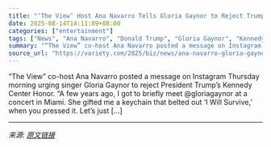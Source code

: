 ```yaml
---
title: "‘The View’ Host Ana Navarro Tells Gloria Gaynor to Reject Trump’s Kennedy Center Honor: He Has ‘Attacked the Rights of Women, People of Color and LGBTQ’"
date: 2025-08-14T14:11:09+08:00
categories: ["entertainment"]
tags: ["News", "Ana Navarro", "Donald Trump", "Gloria Gaynor", "Kennedy Center Honors"]
summary: "“The View” co-host Ana Navarro posted a message on Instagram Thursday morning urging singer Gloria Gaynor to reject President Trump&#8217;s Kennedy Center Honor. &#8220;A few years ago, I got to brief"
source_url: "https://variety.com/2025/biz/news/ana-navarro-gloria-gaynor-reject-trump-kennedy-center-honor-1236489266/"
---
```


“The View” co-host Ana Navarro posted a message on Instagram Thursday morning urging singer Gloria Gaynor to reject President Trump&#8217;s Kennedy Center Honor. &#8220;A few years ago, I got to briefly meet @gloriagaynor at a concert in Miami. She gifted me a keychain that belted out &#8216;I Will Survive,&#8217; when you pressed it. Let’s just [&#8230;]

---

*来源: [原文链接](https://variety.com/2025/biz/news/ana-navarro-gloria-gaynor-reject-trump-kennedy-center-honor-1236489266/)*

